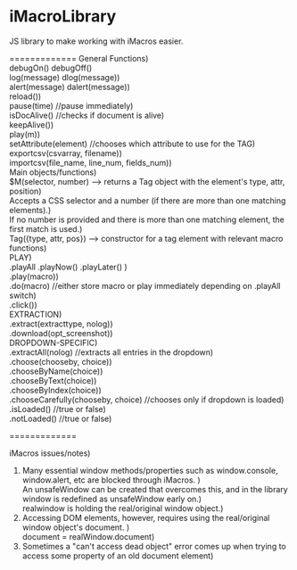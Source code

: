 iMacroLibrary
=============

JS library to make working with iMacros easier.

=============
General Functions)<br />
	debugOn()	debugOff()<br />
	log(message)	dlog(message))<br />
	alert(message)	dalert(message))<br />
	reload())<br />
	pause(time) //pause immediately)<br />
	isDocAlive() //checks if document is alive)<br />
	keepAlive())<br />
	play(m))<br />
	setAttribute(element) //chooses which attribute to use for the TAG)<br />
	exportcsv(csvarray, filename))<br />
	importcsv(file_name, line_num, fields_num))<br />
Main objects/functions)<br />
	$M(selector, number) --> returns a Tag object with the element's type, attr, position)<br />
		Accepts a CSS selector and a number (if there are more than one matching elements).)<br />
		If no number is provided and there is more than one matching element, the first match is used.)<br />
	Tag({type, attr, pos}) --> constructor for a tag element with relevant macro functions)<br />
		PLAY)<br />
			.playAll	.playNow()	.playLater()	)<br />
			.play(macro))<br />
			.do(macro)	//either store macro or play immediately depending on .playAll switch)<br />
			.click())<br />
		EXTRACTION)<br />
			.extract(extracttype, nolog))<br />
			.download(opt_screenshot))<br />
		DROPDOWN-SPECIFIC)<br />
			.extractAll(nolog) //extracts all entries in the dropdown)<br />
			.choose(chooseby, choice))<br />
				.chooseByName(choice))<br />
				.chooseByText(choice))<br />
				.chooseByIndex(choice))<br />
			.chooseCarefully(chooseby, choice) //chooses only if dropdown is loaded)<br />
			.isLoaded() //true or false)<br />
				.notLoaded() //true or false)<br />

=============

iMacros issues/notes)<br />
  1. Many essential window methods/properties such as window.console, window.alert, etc are blocked through iMacros. )<br />
     An unsafeWindow can be created that overcomes this, and in the library window is redefined as unsafeWindow early on.)<br />
     realwindow is holding the real/original window object.)<br />
  2. Accessing DOM elements, however, requires using the real/original window object's document. )<br />
     document = realWindow.document)<br />
  3. Sometimes a "can't access dead object" error comes up when trying to access some property of an old document element)<br />
     
